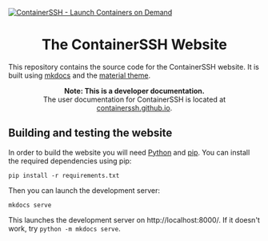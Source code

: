 [![ContainerSSH - Launch Containers on Demand](https://containerssh.github.io/images/logo-for-embedding.svg)](https://containerssh.github.io/)

<!--suppress HtmlDeprecatedAttribute -->
<h1 align="center">The ContainerSSH Website</h1>


This repository contains the source code for the ContainerSSH website. It is built using [mkdocs](https://www.mkdocs.org/) and the [material theme](https://squidfunk.github.io/mkdocs-material/).

<p align="center"><strong>Note: This is a developer documentation.</strong><br />The user documentation for ContainerSSH is located at <a href="https://containerssh.github.io">containerssh.github.io</a>.</p>

## Building and testing the website

In order to build the website you will need [Python](https://www.python.org/) and [pip](https://pypi.org/project/pip/). You can install the required dependencies using pip:

```
pip install -r requirements.txt
```

Then you can launch the development server:

```
mkdocs serve
```

This launches the development server on http://localhost:8000/. If it doesn't work, try `python -m mkdocs serve`.
